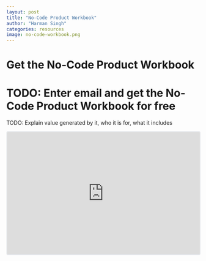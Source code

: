 ```yaml
---
layout: post
title: "No-Code Product Workbook"
author: "Harman Singh"
categories: resources
image: no-code-workbook.png
---
```


# Get the No-Code Product Workbook

# TODO: Enter email and get the No-Code Product Workbook for free

TODO: Explain value generated by it, who it is for, what it includes

<iframe src="https://embeds.beehiiv.com/8b75ae63-e97f-48f4-a9a6-ed9919a7c600" data-test-id="beehiiv-embed" width="100%" height="320" frameborder="0" scrolling="no" style="border-radius: 4px; border: 2px solid #e5e7eb; margin: 0; background-color: transparent;"></iframe>



